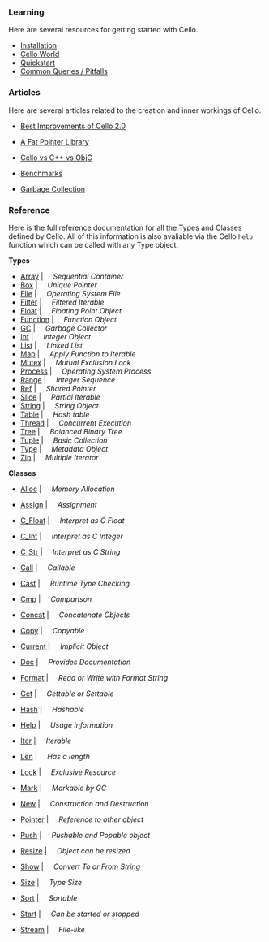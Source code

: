 
  <div class="row">
  <div class="col-xs-6 col-md-6">

### Learning

Here are several resources for getting started with Cello.

* [Installation](/learn/installation)
* [Cello World](/learn/cello-world)
* [Quickstart](/learn/quickstart)
* [Common Queries / Pitfalls](/learn/queries-and-pitfalls)

### Articles

Here are several articles related to the creation and inner workings of Cello.

* [Best Improvements of Cello 2.0](/learn/best-improvements-of-cello-2.0)
* [A Fat Pointer Library](/learn/a-fat-pointer-library)
* [Cello vs C++ vs ObjC](/learn/cello-vs-cpp-vs-objc)
* [Benchmarks](/learn/benchmarks)
* [Garbage Collection](/learn/garbage-collection)

  </div>
  <div class="col-xs-6 col-md-6">

### Reference

Here is the full reference documentation for all the Types and Classes defined
by Cello. All of this information is also avaliable via the Cello 
<code>help</code> function which can be called with any Type object.


__Types__

* <span class="docitem">[Array](/learn/array)</span> | &nbsp; &nbsp;   _Sequential Container_
* <span class="docitem">[Box](/learn/box)</span> | &nbsp; &nbsp;   _Unique Pointer_
* <span class="docitem">[File](/learn/file)</span> | &nbsp; &nbsp;   _Operating System File_
* <span class="docitem">[Filter](/learn/filter)</span> | &nbsp; &nbsp;   _Filtered Iterable_
* <span class="docitem">[Float](/learn/float)</span> | &nbsp; &nbsp;   _Floating Point Object_
* <span class="docitem">[Function](/learn/function)</span> | &nbsp; &nbsp;   _Function Object_
* <span class="docitem">[GC](/learn/gc)</span> | &nbsp; &nbsp;   _Garbage Collector_
* <span class="docitem">[Int](/learn/int)</span> | &nbsp; &nbsp;   _Integer Object_
* <span class="docitem">[List](/learn/list)</span> | &nbsp; &nbsp;   _Linked List_
* <span class="docitem">[Map](/learn/map)</span> | &nbsp; &nbsp;   _Apply Function to Iterable_
* <span class="docitem">[Mutex](/learn/mutex)</span> | &nbsp; &nbsp;   _Mutual Exclusion Lock_
* <span class="docitem">[Process](/learn/process)</span> | &nbsp; &nbsp;   _Operating System Process_
* <span class="docitem">[Range](/learn/range)</span> | &nbsp; &nbsp;   _Integer Sequence_
* <span class="docitem">[Ref](/learn/ref)</span> | &nbsp; &nbsp;   _Shared Pointer_
* <span class="docitem">[Slice](/learn/slice)</span> | &nbsp; &nbsp;   _Partial Iterable_
* <span class="docitem">[String](/learn/string)</span> | &nbsp; &nbsp;   _String Object_
* <span class="docitem">[Table](/learn/table)</span> | &nbsp; &nbsp;   _Hash table_
* <span class="docitem">[Thread](/learn/thread)</span> | &nbsp; &nbsp;   _Concurrent Execution_
* <span class="docitem">[Tree](/learn/tree)</span> | &nbsp; &nbsp;   _Balanced Binary Tree_
* <span class="docitem">[Tuple](/learn/tuple)</span> | &nbsp; &nbsp;   _Basic Collection_
* <span class="docitem">[Type](/learn/type)</span> | &nbsp; &nbsp;   _Metadata Object_
* <span class="docitem">[Zip](/learn/zip)</span> | &nbsp; &nbsp;   _Multiple Iterator_

__Classes__

* <span class="docitem">[Alloc](/learn/alloc)</span> | &nbsp; &nbsp;   _Memory Allocation_
* <span class="docitem">[Assign](/learn/assign)</span> | &nbsp; &nbsp;   _Assignment_
* <span class="docitem">[C_Float](/learn/c_float)</span> | &nbsp; &nbsp;   _Interpret as C Float_
* <span class="docitem">[C_Int](/learn/c_int)</span> | &nbsp; &nbsp;   _Interpret as C Integer_
* <span class="docitem">[C_Str](/learn/c_str)</span> | &nbsp; &nbsp;   _Interpret as C String_
* <span class="docitem">[Call](/learn/call)</span> | &nbsp; &nbsp;   _Callable_
* <span class="docitem">[Cast](/learn/cast)</span> | &nbsp; &nbsp;   _Runtime Type Checking_
* <span class="docitem">[Cmp](/learn/cmp)</span> | &nbsp; &nbsp;   _Comparison_
* <span class="docitem">[Concat](/learn/concat)</span> | &nbsp; &nbsp;   _Concatenate Objects_
* <span class="docitem">[Copy](/learn/copy)</span> | &nbsp; &nbsp;   _Copyable_
* <span class="docitem">[Current](/learn/current)</span> | &nbsp; &nbsp;   _Implicit Object_
* <span class="docitem">[Doc](/learn/doc)</span> | &nbsp; &nbsp;   _Provides Documentation_
* <span class="docitem">[Format](/learn/format)</span> | &nbsp; &nbsp;   _Read or Write with Format String_
* <span class="docitem">[Get](/learn/get)</span> | &nbsp; &nbsp;   _Gettable or Settable_
* <span class="docitem">[Hash](/learn/hash)</span> | &nbsp; &nbsp;   _Hashable_
* <span class="docitem">[Help](/learn/help)</span> | &nbsp; &nbsp;   _Usage information_
* <span class="docitem">[Iter](/learn/iter)</span> | &nbsp; &nbsp;   _Iterable_
* <span class="docitem">[Len](/learn/len)</span> | &nbsp; &nbsp;   _Has a length_
* <span class="docitem">[Lock](/learn/lock)</span> | &nbsp; &nbsp;   _Exclusive Resource_
* <span class="docitem">[Mark](/learn/mark)</span> | &nbsp; &nbsp;   _Markable by GC_
* <span class="docitem">[New](/learn/new)</span> | &nbsp; &nbsp;   _Construction and Destruction_
* <span class="docitem">[Pointer](/learn/pointer)</span> | &nbsp; &nbsp;   _Reference to other object_
* <span class="docitem">[Push](/learn/push)</span> | &nbsp; &nbsp;   _Pushable and Popable object_
* <span class="docitem">[Resize](/learn/resize)</span> | &nbsp; &nbsp;   _Object can be resized_
* <span class="docitem">[Show](/learn/show)</span> | &nbsp; &nbsp;   _Convert To or From String_
* <span class="docitem">[Size](/learn/size)</span> | &nbsp; &nbsp;   _Type Size_
* <span class="docitem">[Sort](/learn/sort)</span> | &nbsp; &nbsp;   _Sortable_
* <span class="docitem">[Start](/learn/start)</span> | &nbsp; &nbsp;   _Can be started or stopped_
* <span class="docitem">[Stream](/learn/stream)</span> | &nbsp; &nbsp;   _File-like_


  </div>
  </div>

